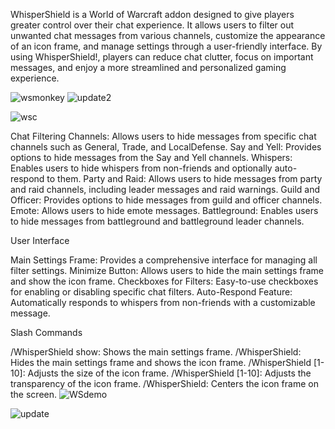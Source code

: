 WhisperShield is a World of Warcraft addon designed to give players greater control over their chat experience. It allows users to filter out unwanted chat messages from various channels, customize the appearance of an icon frame, and manage settings through a user-friendly interface. By using WhisperShield!, players can reduce chat clutter, focus on important messages, and enjoy a more streamlined and personalized gaming experience.

![wsmonkey](https://github.com/user-attachments/assets/8fb82d57-4a75-4e06-a247-fa76d98f27b2) ![update2](https://github.com/user-attachments/assets/67a031a9-2f14-4bb5-a0f1-a6d624a84a1d)


![wsc](https://github.com/user-attachments/assets/17d3b869-1bf0-4278-8dff-471f585c5257)

Chat Filtering
Channels: Allows users to hide messages from specific chat channels such as General, Trade, and LocalDefense.
Say and Yell: Provides options to hide messages from the Say and Yell channels.
Whispers: Enables users to hide whispers from non-friends and optionally auto-respond to them.
Party and Raid: Allows users to hide messages from party and raid channels, including leader messages and raid warnings.
Guild and Officer: Provides options to hide messages from guild and officer channels.
Emote: Allows users to hide emote messages.
Battleground: Enables users to hide messages from battleground and battleground leader channels. 


User Interface

Main Settings Frame: Provides a comprehensive interface for managing all filter settings.
Minimize Button: Allows users to hide the main settings frame and show the icon frame.
Checkboxes for Filters: Easy-to-use checkboxes for enabling or disabling specific chat filters.
Auto-Respond Feature: Automatically responds to whispers from non-friends with a customizable message.

Slash Commands

/WhisperShield show: Shows the main settings frame.
/WhisperShield: Hides the main settings frame and shows the icon frame.
/WhisperShield [1-10]: Adjusts the size of the icon frame.
/WhisperShield [1-10]: Adjusts the transparency of the icon frame.
/WhisperShield: Centers the icon frame on the screen.
![WSdemo](https://github.com/user-attachments/assets/342c690b-c486-4bcb-8ba2-d85f872ec76b)

![update](https://github.com/user-attachments/assets/7cf4d54c-1b10-4d3a-9231-8dd1bf087c71)
